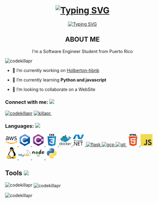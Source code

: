 <div align="center">
<h1><a href="https://git.io/typing-svg"><img src="https://readme-typing-svg.herokuapp.com?font=Fira+Code&weight=600&size=32&pause=1000&color=04F7B4&random=false&width=435&lines=Welcome+to+CodeKillaPR" alt="Typing SVG" /></a></h1>
<p><a href="https://git.io/typing-svg"><img src="https://readme-typing-svg.herokuapp.com?font=Fira+Code&weight=600&size=32&pause=1000&color=04F7B4&random=false&center=true&width=435&lines=Github!" alt="Typing SVG" /></a></p>
</div>

<div align="center">
  <h2>ABOUT ME</h2>
  <p>I'm a Software Engineer Student from Puerto Rico</p>
</div>


<p align="left"> <img src="https://komarev.com/ghpvc/?username=codekillapr&label=VIEWS&color=00bdba&style=flat" alt="codekillapr" /> </p>

- 🔭 I’m currently working on [Holberton-hbnb](https://github.com/CodeKillaPr/holbertonschool-hbnb)

- 🌱 I’m currently learning **Python and javascript**

- 👯 I’m looking to collaborate on a WebSite

<h3 align="left">Connect with me: <img src='https://raw.githubusercontent.com/ShahriarShafin/ShahriarShafin/main/Assets/handshake.gif' width="50"> </h3>
<p align="left">
<a href="https://instagram.com/codekillapr" target="blank"><img align="center" src="https://raw.githubusercontent.com/rahuldkjain/github-profile-readme-generator/master/src/images/icons/Social/instagram.svg" alt="codekillapr" height="30" width="40" /></a>
<a href="https://discord.gg/killapr." target="blank"><img align="center" src="https://raw.githubusercontent.com/rahuldkjain/github-profile-readme-generator/master/src/images/icons/Social/discord.svg" alt="killapr." height="30" width="40" /></a>
</p>

<h3 align="left">Languages: <img src = "https://media2.giphy.com/media/QssGEmpkyEOhBCb7e1/giphy.gif?cid=ecf05e47a0n3gi1bfqntqmob8g9aid1oyj2wr3ds3mg700bl&rid=giphy.gif" width = "32"> </h3>
<p align="left"> <a href="https://aws.amazon.com" target="_blank" rel="noreferrer"> <img src="https://raw.githubusercontent.com/devicons/devicon/master/icons/amazonwebservices/amazonwebservices-original-wordmark.svg" alt="aws" width="40" height="40"/> </a> <a href="https://www.cprogramming.com/" target="_blank" rel="noreferrer"> <img src="https://raw.githubusercontent.com/devicons/devicon/master/icons/c/c-original.svg" alt="c" width="40" height="40"/> </a> <a href="https://www.w3schools.com/cs/" target="_blank" rel="noreferrer"> <img src="https://raw.githubusercontent.com/devicons/devicon/master/icons/csharp/csharp-original.svg" alt="csharp" width="40" height="40"/> </a> <a href="https://www.w3schools.com/css/" target="_blank" rel="noreferrer"> <img src="https://raw.githubusercontent.com/devicons/devicon/master/icons/css3/css3-original-wordmark.svg" alt="css3" width="40" height="40"/> </a> <a href="https://www.docker.com/" target="_blank" rel="noreferrer"> <img src="https://raw.githubusercontent.com/devicons/devicon/master/icons/docker/docker-original-wordmark.svg" alt="docker" width="40" height="40"/> </a> <a href="https://dotnet.microsoft.com/" target="_blank" rel="noreferrer"> <img src="https://raw.githubusercontent.com/devicons/devicon/master/icons/dot-net/dot-net-original-wordmark.svg" alt="dotnet" width="40" height="40"/> </a> <a href="https://flask.palletsprojects.com/" target="_blank" rel="noreferrer"> <img src="https://www.vectorlogo.zone/logos/pocoo_flask/pocoo_flask-icon.svg" alt="flask" width="40" height="40"/> </a> <a href="https://cloud.google.com" target="_blank" rel="noreferrer"> <img src="https://www.vectorlogo.zone/logos/google_cloud/google_cloud-icon.svg" alt="gcp" width="40" height="40"/> </a> <a href="https://git-scm.com/" target="_blank" rel="noreferrer"> <img src="https://www.vectorlogo.zone/logos/git-scm/git-scm-icon.svg" alt="git" width="40" height="40"/> </a> <a href="https://www.w3.org/html/" target="_blank" rel="noreferrer"> <img src="https://raw.githubusercontent.com/devicons/devicon/master/icons/html5/html5-original-wordmark.svg" alt="html5" width="40" height="40"/> </a> <a href="https://developer.mozilla.org/en-US/docs/Web/JavaScript" target="_blank" rel="noreferrer"> <img src="https://raw.githubusercontent.com/devicons/devicon/master/icons/javascript/javascript-original.svg" alt="javascript" width="40" height="40"/> </a> <a href="https://www.linux.org/" target="_blank" rel="noreferrer"> <img src="https://raw.githubusercontent.com/devicons/devicon/master/icons/linux/linux-original.svg" alt="linux" width="40" height="40"/> </a> <a href="https://www.mysql.com/" target="_blank" rel="noreferrer"> <img src="https://raw.githubusercontent.com/devicons/devicon/master/icons/mysql/mysql-original-wordmark.svg" alt="mysql" width="40" height="40"/> </a> <a href="https://nodejs.org" target="_blank" rel="noreferrer"> <img src="https://raw.githubusercontent.com/devicons/devicon/master/icons/nodejs/nodejs-original-wordmark.svg" alt="nodejs" width="40" height="40"/> </a> <a href="https://www.python.org" target="_blank" rel="noreferrer"> <img src="https://raw.githubusercontent.com/devicons/devicon/master/icons/python/python-original.svg" alt="python" width="40" height="40"/> </a> </p>


<h2> Tools  <img src = "https://media2.giphy.com/media/QssGEmpkyEOhBCb7e1/giphy.gif?cid=ecf05e47a0n3gi1bfqntqmob8g9aid1oyj2wr3ds3mg700bl&rid=giphy.gif" width = "32"> </h2>
<p align='left'>

<p><img align="left" src="https://github-readme-stats.vercel.app/api/top-langs?username=codekillapr&show_icons=true&theme=dark&title_color=00ffe1&text_color=00ffe1&locale=en&layout=compact" alt="codekillapr" /></p>

<p>&nbsp;<img align="center" src="https://github-readme-stats.vercel.app/api?username=codekillapr&show_icons=true&theme=dark&title_color=00fadc&text_color=00ffe1&locale=en" alt="codekillapr" /></p>

<p><img align="center" src="https://github-readme-streak-stats.herokuapp.com/?user=codekillapr&theme=dark" alt="codekillapr" /></p>

